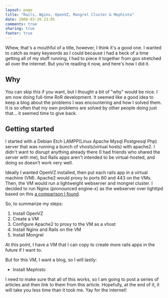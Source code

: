 ```yaml
---
layout: page
title: "Rails, Nginx, OpenVZ, Mongrel Cluster & Mephisto"
date: 2008-03-26 23:05
comments: true
sharing: true
footer: true
---
```


Whew, that's a mouthful of a title, however, I think it's a good one.  I wanted to catch as many keywords as I could because I had a heck of a time getting all of my stuff running, I had to piece it together from goo stretched all over the internet.  But you're reading it now, and here's how I did it.
<!--more--> 
## Why

You can skip this if you want, but I thought a bit of "why" would be nice.  I am now doing full-time RoR development.  It seemed like a good idea to keep a blog about the problems I was encountering and how I solved them.  It is so often that my own problems are solved by other people doing just that... it seemed time to give back.

## Getting started

I started with a Debian Etch LAMPP(Linux Apache Mysql Postgresql Php) server that was running a bunch of vhosts(virtual hosts) with apache2.  I didn't want to disrupt anything already there (I had friends who shared the server with me), but Rails apps aren't intended to be virtual-hosted, and doing so doesn't work very well.

Ideally I wanted OpenVZ installed, then put each rails app in a virtual machine (VM).  Apache2 would proxy to ports 80 and 443 on the VMs.  Then, the VM would run a lightweight webserver and mongrel cluster.  I decided to run Nginx (pronounced engine-x) as the webserver over lighttpd based on this [a comparison I found](http://hostingfu.com/article/nginx-vs-lighttpd-for-a-small-vps).

So, to summarize my steps:

1. Install OpenVZ
2. Create a VM
3. Configure Apache2 to proxy to the VM as a vhost
4. Install Nginx and Rails on the VM
5. Install Mongrel

At this point, I have a VM that I can copy to create more rails apps in the future if I want to.

But for this VM, I want a blog, so I will lastly:

* Install Mephisto

I need to make sure that all of this works, so I am going to post a series of articles and then link to them from this article. Hopefully, at the end of it, it will take you less time than it took me.  Yay for the internet!
